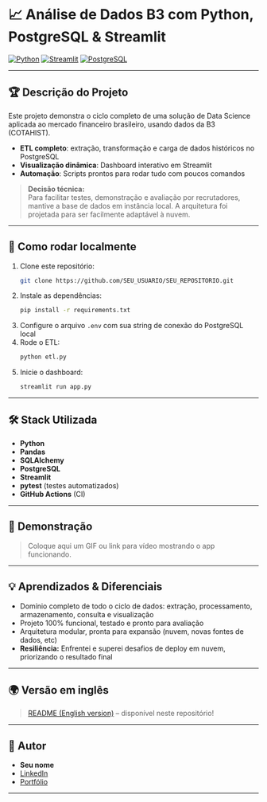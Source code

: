 # 📈 Análise de Dados B3 com Python, PostgreSQL & Streamlit

[![Python](https://img.shields.io/badge/Python-3.12-blue.svg)](https://www.python.org/)
[![Streamlit](https://img.shields.io/badge/Streamlit-1.35.0-ff4b4b.svg)](https://streamlit.io/)
[![PostgreSQL](https://img.shields.io/badge/PostgreSQL-17-blue.svg)](https://www.postgresql.org/)


---

## 🏆 Descrição do Projeto

Este projeto demonstra o ciclo completo de uma solução de Data Science aplicada ao mercado financeiro brasileiro, usando dados da B3 (COTAHIST).

- **ETL completo**: extração, transformação e carga de dados históricos no PostgreSQL
- **Visualização dinâmica**: Dashboard interativo em Streamlit
- **Automação**: Scripts prontos para rodar tudo com poucos comandos

> **Decisão técnica:**  
> Para facilitar testes, demonstração e avaliação por recrutadores, mantive a base de dados em instância local. A arquitetura foi projetada para ser facilmente adaptável à nuvem.

---

## 🚀 Como rodar localmente

1. Clone este repositório:
    ```bash
    git clone https://github.com/SEU_USUARIO/SEU_REPOSITORIO.git
    ```
2. Instale as dependências:
    ```bash
    pip install -r requirements.txt
    ```
3. Configure o arquivo `.env` com sua string de conexão do PostgreSQL local
4. Rode o ETL:
    ```bash
    python etl.py
    ```
5. Inicie o dashboard:
    ```bash
    streamlit run app.py
    ```

---

## 🛠️ Stack Utilizada

- **Python**
- **Pandas**
- **SQLAlchemy**
- **PostgreSQL**
- **Streamlit**
- **pytest** (testes automatizados)
- **GitHub Actions** (CI)

---

## 🎥 Demonstração

> Coloque aqui um GIF ou link para vídeo mostrando o app funcionando.

---

## 💡 Aprendizados & Diferenciais

- Domínio completo de todo o ciclo de dados: extração, processamento, armazenamento, consulta e visualização
- Projeto 100% funcional, testado e pronto para avaliação
- Arquitetura modular, pronta para expansão (nuvem, novas fontes de dados, etc)
- **Resiliência:** Enfrentei e superei desafios de deploy em nuvem, priorizando o resultado final

---

## 🌍 Versão em inglês

> [README (English version)](README_en.md) – disponível neste repositório!

---

## 👤 Autor

- **Seu nome**
- [LinkedIn](https://www.linkedin.com/in/luis-henrique-dos-ribeiro-991aa8250/)
- [Portfólio](https://github.com/Henrique416148)

---


